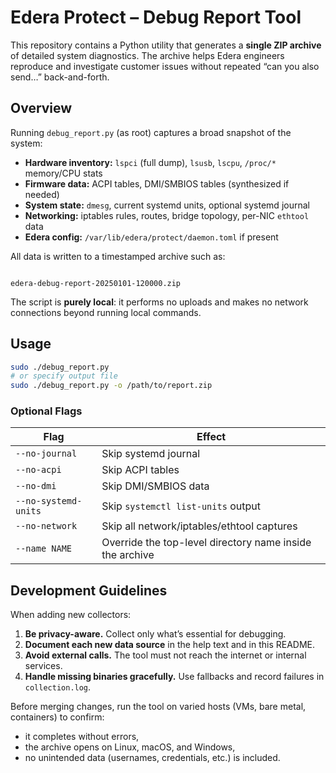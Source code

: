 # Edera Protect – Debug Report Tool

This repository contains a Python utility that generates a **single ZIP archive** of
detailed system diagnostics. The archive helps Edera engineers reproduce and
investigate customer issues without repeated “can you also send…” back-and-forth.

## Overview

Running `debug_report.py` (as root) captures a broad snapshot of the system:

- **Hardware inventory:** `lspci` (full dump), `lsusb`, `lscpu`, `/proc/*` memory/CPU stats
- **Firmware data:** ACPI tables, DMI/SMBIOS tables (synthesized if needed)
- **System state:** `dmesg`, current systemd units, optional systemd journal
- **Networking:** iptables rules, routes, bridge topology, per-NIC `ethtool` data
- **Edera config:** `/var/lib/edera/protect/daemon.toml` if present

All data is written to a timestamped archive such as:

```

edera-debug-report-20250101-120000.zip

````

The script is **purely local**: it performs no uploads and makes no
network connections beyond running local commands.

## Usage

```bash
sudo ./debug_report.py
# or specify output file
sudo ./debug_report.py -o /path/to/report.zip
````

### Optional Flags

| Flag                 | Effect                                                   |
| -------------------- | -------------------------------------------------------- |
| `--no-journal`       | Skip systemd journal                                     |
| `--no-acpi`          | Skip ACPI tables                                         |
| `--no-dmi`           | Skip DMI/SMBIOS data                                     |
| `--no-systemd-units` | Skip `systemctl list-units` output                       |
| `--no-network`       | Skip all network/iptables/ethtool captures               |
| `--name NAME`        | Override the top-level directory name inside the archive |

## Development Guidelines

When adding new collectors:

1. **Be privacy-aware.** Collect only what’s essential for debugging.
2. **Document each new data source** in the help text and in this README.
3. **Avoid external calls.** The tool must not reach the internet or internal services.
4. **Handle missing binaries gracefully.** Use fallbacks and record failures in `collection.log`.

Before merging changes, run the tool on varied hosts (VMs, bare metal, containers)
to confirm:

* it completes without errors,
* the archive opens on Linux, macOS, and Windows,
* no unintended data (usernames, credentials, etc.) is included.
